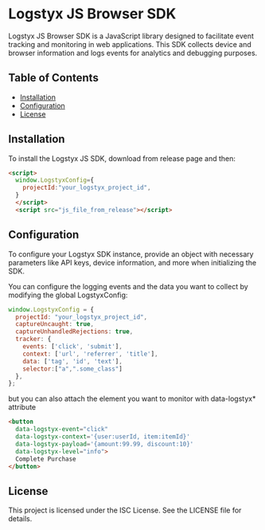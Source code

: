 # Logstyx JS Browser SDK

Logstyx JS Browser SDK is a JavaScript library designed to facilitate event tracking and monitoring in web applications. This SDK collects device and browser information and logs events for analytics and debugging purposes.

## Table of Contents
- [Installation](#installation)
- [Configuration](#configuration)
- [License](#license)

## Installation

To install the Logstyx JS SDK, download from release page and then:

```html
<script>
  window.LogstyxConfig={
    projectId:"your_logstyx_project_id",
  }
  </script>
  <script src="js_file_from_release"></script>
```

## Configuration

To configure your Logstyx SDK instance, provide an object with necessary parameters like API keys, device information, and more when initializing the SDK.

You can configure the logging events and the data you want to collect by modifying the global LogstyxConfig:

```javascript
window.LogstyxConfig = {
  projectId: "your_logstyx_project_id",
  captureUncaught: true,
  captureUnhandledRejections: true,
  tracker: {
    events: ['click', 'submit'],
    context: ['url', 'referrer', 'title'],
    data: ['tag', 'id', 'text'],
    selector:["a",".some_class"]
  },
};
```
but you can also attach the element you want to monitor with data-logstyx* attribute 
```html
<button 
  data-logstyx-event="click" 
  data-logstyx-context='{user:userId, item:itemId}' 
  data-logstyx-payload='{amount:99.99, discount:10}' 
  data-logstyx-level="info">
  Complete Purchase
</button>
```

## License

This project is licensed under the ISC License. See the LICENSE file for details. 

